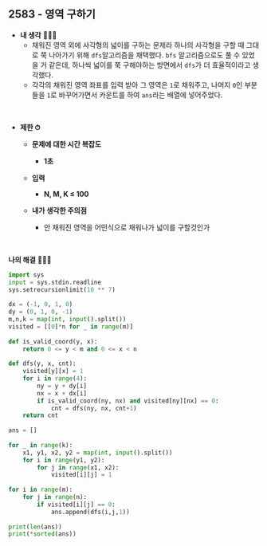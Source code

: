 ## 2583 - 영역 구하기

- **내 생각** 🤷🏻‍♂️
    - 채워진 영역 외에 사각형의 넓이를 구하는 문제라 하나의 사각형을 구할 때 그대로 쭉 나아가기 위해 `dfs`알고리즘을 채택했다.
    `bfs` 알고리즘으로도 풀 수 있었을 거 같은데, 하나씩 넓이를 쭉 구해야하는 방면에서 `dfs`가 더 효율적이라고 생각했다.
    - 각각의 채워진 영역 좌표를 입력 받아 그 영역은 `1`로 채워주고, 나머지 `0`인 부분들을 `1`로 바꾸어가면서 카운트를 하여 `ans`라는 배열에 넣어주었다.
</br>

- **제한 ⏱**
    - **문제에 대한 시간 복잡도**
        - **1초**

    - **입력**
        - **N, M, K ≤ 100**

    - **내가 생각한 주의점**
        - 안 채워진 영역을 어떤식으로 채워나가 넓이를 구할것인가

</br>

**나의 해결** 👨🏻‍💻
```python
import sys
input = sys.stdin.readline
sys.setrecursionlimit(10 ** 7)
    
dx = (-1, 0, 1, 0)
dy = (0, 1, 0, -1)
m,n,k = map(int, input().split())
visited = [[0]*n for _ in range(m)]
    
def is_valid_coord(y, x):
    return 0 <= y < m and 0 <= x < n
    
def dfs(y, x, cnt):
    visited[y][x] = 1
    for i in range(4):
        ny = y + dy[i]
        nx = x + dx[i]
        if is_valid_coord(ny, nx) and visited[ny][nx] == 0:
            cnt = dfs(ny, nx, cnt+1)
    return cnt
    
ans = []
    
for _ in range(k):
    x1, y1, x2, y2 = map(int, input().split())
    for i in range(y1, y2):
        for j in range(x1, x2):
            visited[i][j] = 1
    
for i in range(m):
    for j in range(n):
        if visited[i][j] == 0:
            ans.append(dfs(i,j,1))
    
print(len(ans))
print(*sorted(ans))
```